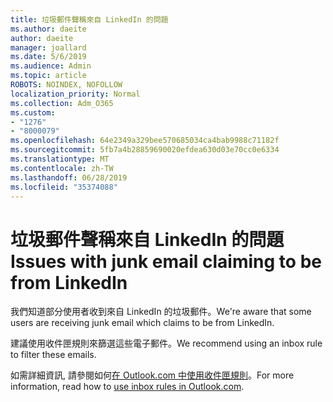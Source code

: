 ```yaml
---
title: 垃圾郵件聲稱來自 LinkedIn 的問題
ms.author: daeite
author: daeite
manager: joallard
ms.date: 5/6/2019
ms.audience: Admin
ms.topic: article
ROBOTS: NOINDEX, NOFOLLOW
localization_priority: Normal
ms.collection: Adm_O365
ms.custom:
- "1276"
- "8000079"
ms.openlocfilehash: 64e2349a329bee570685034ca4bab9988c71182f
ms.sourcegitcommit: 5fb7a4b28859690020efdea630d03e70cc0e6334
ms.translationtype: MT
ms.contentlocale: zh-TW
ms.lasthandoff: 06/28/2019
ms.locfileid: "35374088"
---
```

# <a name="issues-with-junk-email-claiming-to-be-from-linkedin"></a><span data-ttu-id="9306a-102">垃圾郵件聲稱來自 LinkedIn 的問題</span><span class="sxs-lookup"><span data-stu-id="9306a-102">Issues with junk email claiming to be from LinkedIn</span></span>

<span data-ttu-id="9306a-103">我們知道部分使用者收到來自 LinkedIn 的垃圾郵件。</span><span class="sxs-lookup"><span data-stu-id="9306a-103">We're aware that some users are receiving junk email which claims to be from LinkedIn.</span></span>

<span data-ttu-id="9306a-104">建議使用收件匣規則來篩選這些電子郵件。</span><span class="sxs-lookup"><span data-stu-id="9306a-104">We recommend using an inbox rule to filter these emails.</span></span>

<span data-ttu-id="9306a-105">如需詳細資訊, 請參閱如何[在 Outlook.com 中使用收件匣規則](https://support.office.com/article/4b094371-a5d7-49bd-8b1b-4e4896a7cc5d)。</span><span class="sxs-lookup"><span data-stu-id="9306a-105">For more information, read how to [use inbox rules in Outlook.com](https://support.office.com/article/4b094371-a5d7-49bd-8b1b-4e4896a7cc5d).</span></span>